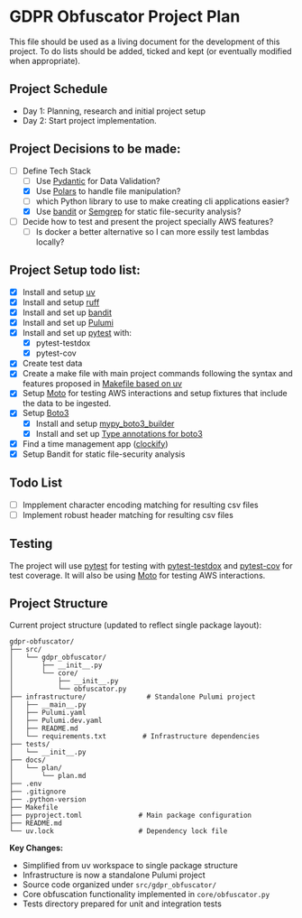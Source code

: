 # GDPR Obfuscator Project Plan

This file should be used as a living document for the development of this project. To do lists should be added, ticked and kept (or eventually modified when appropriate).

## Project Schedule

- Day 1: Planning, research and initial project setup
- Day 2: Start project implementation.

## Project Decisions to be made:

- [ ] Define Tech Stack
  - [ ] Use [Pydantic](https://docs.pydantic.dev/latest/) for Data Validation?
  - [x] Use [Polars](https://pola.rs) to handle file manipulation?
  - [ ] which Python library to use to make creating cli applications easier?
  - [x] Use [bandit](https://bandit.readthedocs.io/en/latest/index.html) or [Semgrep](https://semgrep.dev) for static file-security analysis?
- [ ] Decide how to test and present the project specially AWS features?
  - [ ] Is docker a better alternative so I can more essily test lambdas locally?

## Project Setup todo list:

- [x] Install and setup [uv](https://docs.astral.sh/uv/)
- [x] Install and setup [ruff](https://docs.astral.sh/ruff/)
- [x] Install and set up [bandit](https://bandit.readthedocs.io/en/latest/index.html)
- [x] Install and set up [Pulumi](https://www.pulumi.com/product/infrastructure-as-code/)
- [x] Install and set up [pytest](https://docs.pytest.org/en/stable/) with:
  - [x] pytest-testdox
  - [x] pytest-cov
- [x] Create test data
- [x] Create a make file with main project commands following the syntax and features proposed in [Makefile based on uv](https://mmngreco.dev/posts/uv-makefile/)
- [x] Setup [Moto](https://docs.getmoto.org/en/latest/docs/getting_started.html) for testing AWS interactions and setup fixtures that include the data to be ingested.
- [x] Setup [Boto3](https://boto3.amazonaws.com/v1/documentation/api/latest/index.html)
  - [x] Install and setup [mypy_boto3_builder](https://youtype.github.io/mypy_boto3_builder/)
  - [x] Install and set up [Type annotations for boto3](https://youtype.github.io/types_boto3_docs/)
- [x] Find a time management app ([clockify](http://clockify.me))
- [x] Setup Bandit for static file-security analysis

## Todo List
- [ ] Impplement character encoding matching for resulting csv files
- [ ] Implement robust header matching for resulting csv files

## Testing

The project will use [pytest](https://docs.pytest.org/en/stable/) for testing with [pytest-testdox](https://pypi.org/project/pytest-testdox/) and [pytest-cov](https://pypi.org/project/pytest-cov/) for test coverage. It will also be using [Moto](https://docs.getmoto.org/en/latest/docs/getting_started.html) for testing AWS interactions.

## Project Structure

Current project structure (updated to reflect single package layout):

```
gdpr-obfuscator/
├── src/
│   └── gdpr_obfuscator/
│       ├── __init__.py
│       └── core/
│           ├── __init__.py
│           └── obfuscator.py
├── infrastructure/               # Standalone Pulumi project
│   ├── __main__.py
│   ├── Pulumi.yaml
│   ├── Pulumi.dev.yaml
│   ├── README.md
│   └── requirements.txt         # Infrastructure dependencies
├── tests/
│   └── __init__.py
├── docs/
│   └── plan/
│       └── plan.md
├── .env
├── .gitignore
├── .python-version
├── Makefile
├── pyproject.toml              # Main package configuration
├── README.md
└── uv.lock                     # Dependency lock file
```

**Key Changes:**

- Simplified from uv workspace to single package structure
- Infrastructure is now a standalone Pulumi project
- Source code organized under `src/gdpr_obfuscator/`
- Core obfuscation functionality implemented in `core/obfuscator.py`
- Tests directory prepared for unit and integration tests
